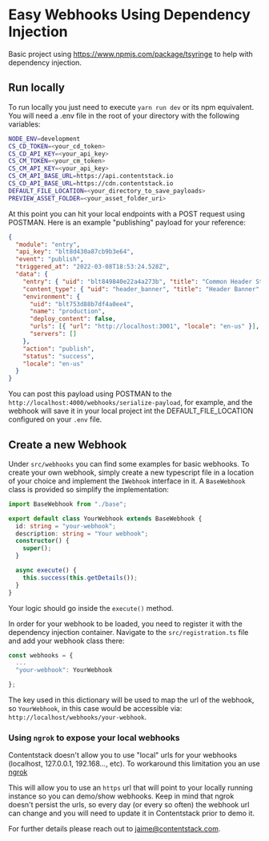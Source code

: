 # Easy Webhooks Using Dependency Injection

Basic project using https://www.npmjs.com/package/tsyringe to help with dependency injection.

## Run locally

To run locally you just need to execute `yarn run dev` or its npm equivalent.
You will need a .env file in the root of your directory with the following variables:

```bash
NODE_ENV=development
CS_CD_TOKEN=<your_cd_token>
CS_CD_API_KEY=<your_api_key>
CS_CM_TOKEN=<your_cm_token>
CS_CM_API_KEY=<your_api_key>
CS_CM_API_BASE_URL=https://api.contentstack.io
CS_CD_API_BASE_URL=https://cdn.contentstack.io
DEFAULT_FILE_LOCATION=<your_directory_to_save_payloads>
PREVIEW_ASSET_FOLDER=<your_asset_folder_uri>

```

At this point you can hit your local endpoints with a POST request using POSTMAN. Here is an example "publishing" payload for your reference:

```json
{
  "module": "entry",
  "api_key": "blt8d430a87cb9b3e64",
  "event": "publish",
  "triggered_at": "2022-03-08T18:53:24.528Z",
  "data": {
    "entry": { "uid": "blt849840e22a4a273b", "title": "Common Header Static Pages", "locale": "en-us", "_version": 1 },
    "content_type": { "uid": "header_banner", "title": "Header Banner" },
    "environment": {
      "uid": "blt753d88b7df4a0ee4",
      "name": "production",
      "deploy_content": false,
      "urls": [{ "url": "http://localhost:3001", "locale": "en-us" }],
      "servers": []
    },
    "action": "publish",
    "status": "success",
    "locale": "en-us"
  }
}
```

You can post this payload using POSTMAN to the `http://localhost:4000/webhooks/serialize-payload`, for example, and the webhook will save it in your local project int the DEFAULT_FILE_LOCATION configured on your `.env` file.

## Create a new Webhook

Under `src/webhooks` you can find some examples for basic webhooks.
To create your own webhook, simply create a new typescript file in a location of your choice and implement the `IWebhook` interface in it. A `BaseWebhook` class is provided so simplify the implementation:

```ts
import BaseWebhook from "./base";

export default class YourWebhook extends BaseWebhook {
  id: string = "your-webhook";
  description: string = "Your webhook";
  constructor() {
    super();
  }

  async execute() {
    this.success(this.getDetails());
  }
}
```

Your logic should go inside the `execute()` method.

In order for your webhook to be loaded, you need to register it with the dependency injection container. Navigate to the `src/registration.ts` file and add your webhook class there:

```ts
const webhooks = {
  ...
  "your-webhook": YourWebhook

};
```

The key used in this dictionary will be used to map the url of the webhook, so `YourWebhook`, in this case would be accessible via: `http://localhost/webhooks/your-webhook`.

### Using `ngrok` to expose your local webhooks

Contentstack doesn't allow you to use "local" urls for your webhooks (localhost, 127.0.0.1, 192.168..., etc). To workaround this limitation you an use [ngrok](https://ngrok.com)

This will allow you to use an `https` url that will point to your locally running instance so you can demo/show webhooks. Keep in mind that ngrok doesn't persist the urls, so every day (or every so often) the webhook url can change and you will need to update it in Contentstack prior to demo it.

For further details please reach out to jaime@contentstack.com.
